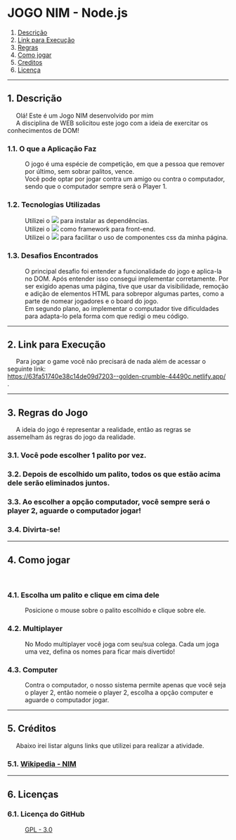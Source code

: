 # JOGO NIM - Node.js 

1. [Descrição](#descricao)
2. [Link para Execução](#link)
3. [Regras](#regras)
4. [Como jogar](#jogar)
5. [Creditos](#credits)
6. [Licença](#licenca)


<hr>

<div id="descricao">
<h2>1. Descrição </h2>
<p>&nbsp&nbsp&nbsp&nbsp Olá! Este é um Jogo NIM desenvolvido por mim</a> <br>
&nbsp&nbsp&nbsp&nbsp A disciplina de WEB solicitou este jogo com a ideia de exercitar os conhecimentos de DOM!</p>
<dl>
  <dt><h3>1.1. O que a Aplicação Faz</h3></dt>
    <dd> O jogo é uma espécie de competição, em que a pessoa que remover por último, sem sobrar palitos, vence. <br>
    Você pode optar por jogar contra um amigo ou contra o computador, sendo que o computador sempre será o Player 1. </dd>

  <dt><h3>1.2. Tecnologias Utilizadas</h3></dt>
    <dd> Utilizei o <img src="https://img.shields.io/badge/HTML-blue"> para instalar as dependências.</dd>
    <dd> Utilizei o <img src="https://img.shields.io/badge/CSS-red"> como framework para front-end.</dd>
    <dd> Utilizei o <img src="https://img.shields.io/badge/JS-red"> para facilitar o uso de componentes css da minha página. </dd> 

  <dt><h3>1.3. Desafios Encontrados</h3></dt>
    <dd> O principal desafio foi entender a funcionalidade do jogo e aplica-la no DOM. Após entender isso consegui implementar corretamente. Por ser exigido apenas uma página, tive que usar da visibilidade, remoção e adição de elementos HTML para sobrepor algumas partes, como a parte de nomear jogadores e o board do jogo. <br>
    Em segundo plano, ao implementar o computador tive dificuldades para adapta-lo pela forma com que redigi o meu código. </dd>
</dl>
</div>

<hr>

<div id="link">
<h2>2. Link para Execução </h2>
<p>&nbsp&nbsp&nbsp&nbsp Para jogar o game você não precisará de nada além de acessar o seguinte link:<br>
<a href="https://63fa51740e38c14de09d7203--golden-crumble-44490c.netlify.app/">https://63fa51740e38c14de09d7203--golden-crumble-44490c.netlify.app/ </a>.</p>

</div>

<hr>

<div id="regras">
<h2>3. Regras do Jogo</h2>
<p>&nbsp&nbsp&nbsp&nbsp A ideia do jogo é representar a realidade, então as regras se assemelham ás regras do jogo da realidade. </p>
<dl>
  <dt><h3>3.1. Você pode escolher 1 palito por vez.</h3></dt>
  <dt><h3>3.2. Depois de escolhido um palito, todos os que estão acima dele serão eliminados juntos.</h3></dt>
  <dt><h3>3.3. Ao escolher a opção computador, você sempre será o player 2, aguarde o computador jogar!</h3></dt>
  <dt><h3>3.4. Divirta-se!</h3></dt>
  </dt>
</dl>
</div>

<hr>

<div id="jogar">
<h2>4. Como jogar</h2>
<p>&nbsp&nbsp&nbsp&nbsp </p>
<dl>
  <dt><h3>4.1. Escolha um palito e clique em cima dele</h3></dt>
    <dd>Posicione  o mouse sobre o palito escolhido e clique sobre ele.</dd>
  <dt><h3>4.2. Multiplayer</h3></dt>
    <dd>No Modo multiplayer você joga com seu/sua colega. Cada um joga uma vez, defina os nomes para ficar mais divertido!</dd>
  <dt><h3>4.3. Computer</h3></dt>
    <dd>Contra o computador, o nosso sistema permite apenas que você seja o player 2, então nomeie o player 2, escolha a opção computer e aguarde o computador jogar. </dd>
  
</dl>
</div>
      
<hr>

<div id="credits">
<h2>5. Créditos</h2>
<p>&nbsp&nbsp&nbsp&nbsp Abaixo irei listar alguns links que utilizei para realizar a atividade.</p>
<dl>
  <dt><h3>5.1. <a href="https://pt.wikipedia.org/wiki/Nim_(jogo)"> Wikipedia - NIM</a></h3></dt>
</dl>
</div>
      
<hr>

<div id="licenca">
<h2>6. Licenças</h2>
<dl>
  
  <dt><h3>6.1. Licença do GitHub</h3></dt>
    <dd><a href="https://github.com/DanielCaroba/Jogo-NIM/blob/main/LICENSE">GPL - 3.0</a></dd>
</dl>
</div>
